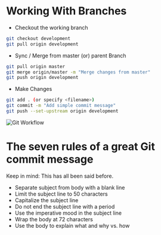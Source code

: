# Working With Branches
- Checkout the working branch
```bash
git checkout development
git pull origin development
```

- Sync / Merge from master (or) parent Branch
```bash
git pull origin master
git merge origin/master -m "Merge changes from master"
git push origin development
```

- Make Changes

```bash
git add . (or specify <filename>)
git commit -m "Add simple commit message"
git push --set-upstream origin development
```

![Git Workflow](master/gitflow.png)

# The seven rules of a great Git commit message
Keep in mind: This has all been said before.

- Separate subject from body with a blank line
- Limit the subject line to 50 characters
- Capitalize the subject line
- Do not end the subject line with a period
- Use the imperative mood in the subject line
- Wrap the body at 72 characters
- Use the body to explain what and why vs. how
